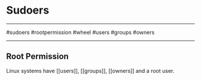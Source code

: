 # Sudoers

---

#sudoers #rootpermission #wheel #users #groups #owners

---

## Root Permission
Linux systems have [[users]], [[groups]], [[owners]] and a root user. 